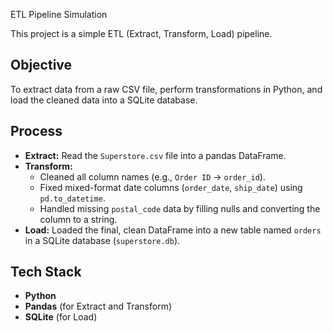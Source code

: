 ETL Pipeline Simulation

This project is a simple ETL (Extract, Transform, Load) pipeline.

## Objective
To extract data from a raw CSV file, perform transformations in Python, and load the cleaned data into a SQLite database.

## Process
* **Extract:** Read the `Superstore.csv` file into a pandas DataFrame.
* **Transform:**
    * Cleaned all column names (e.g., `Order ID` -> `order_id`).
    * Fixed mixed-format date columns (`order_date`, `ship_date`) using `pd.to_datetime`.
    * Handled missing `postal_code` data by filling nulls and converting the column to a string.
* **Load:** Loaded the final, clean DataFrame into a new table named `orders` in a SQLite database (`superstore.db`).

## Tech Stack
* **Python**
* **Pandas** (for Extract and Transform)
* **SQLite** (for Load)